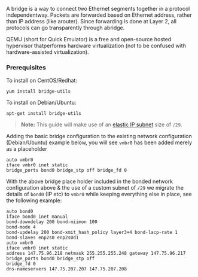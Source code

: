 <!-- <meta>
{
    "title":"KVM Qemu Bridging on a bonded network",
    "description":"KVM Qemu Creating a bridged interface on a bonded network",
    "tag":["virtual machines","bonded network","kvm","qemu"],
    "seo-title": "KVM Qemu Bridging on a bonded network - Packet Technical Guides",
    "seo-description": "KVM Qemu Creating a bridged interface on a bonded network",
    "og-title": "KVM Qemu Bridging on a bonded network",
    "og-description": "KVM Qemu Creating a bridged interface on a bonded network"
}
</meta> -->

A bridge is a way to connect two Ethernet segments together in a protocol independentway. Packets are forwarded based on Ethernet address, rather than IP address (like arouter). Since forwarding is done at Layer 2, all protocols can go transparently through abridge.

QEMU (short for Quick Emulator) is a free and open-source hosted hypervisor thatperforms hardware virtualization (not to be confused with hardware-assisted virtualization).

### Prerequisites
To install on CentOS/Redhat: 
```
yum install bridge-utils
```

To install on Debian/Ubuntu: 
```
apt-get install bridge-utils
```

> **Note:**  This guide will make use of an [elastic IP subnet](https://www.packet.com/developers/docs/network/basic/elastic-ips/) size of `/29`.

Adding the basic bridge configuration to the existing network configuration (Debian/Ubuntu)
example below, you will see `vmbr0` has been added merely as a placeholder

```
auto vmbr0
iface vmbr0 inet static
bridge_ports bond0 bridge_stp off bridge_fd 0
```

With the above bridge place holder included in the bonded network configuration above &
the use of a custom subnet of `/29` we migrate the details of `bond0` (IP etc) to `vmbr0` while keeping everything else in place, see the following example:

```
auto bond0
iface bond0 inet manual
bond-downdelay 200 bond-miimon 100
bond-mode 4
bond-updelay 200 bond-xmit_hash_policy layer3+4 bond-lacp-rate 1
bond-slaves enp2s0 enp2s0d1
auto vmbr0
iface vmbr0 inet static
address 147.75.96.218 netmask 255.255.255.248 gateway 147.75.96.217 bridge_ports bond0 bridge_stp off
bridge_fd 0
dns-nameservers 147.75.207.207 147.75.207.208
```